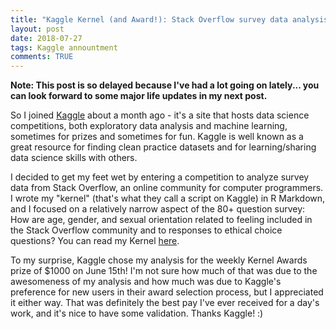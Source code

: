 ```yaml
---
title: "Kaggle Kernel (and Award!): Stack Overflow survey data analysis"
layout: post
date: 2018-07-27
tags: Kaggle annountment
comments: TRUE
---
```


**Note: This post is so delayed because I've had a lot going on lately... you can look forward to some major life updates in my next post.**

So I joined [Kaggle](https://www.kaggle.com/) about a month ago - it's a site that hosts data science competitions, both exploratory data analysis and machine learning, sometimes for prizes and sometimes for fun. Kaggle is well known as a great resource for finding clean practice datasets and for learning/sharing data science skills with others. 

I decided to get my feet wet by entering a competition to analyze survey data from Stack Overflow, an online community for computer programmers. I wrote my "kernel" (that's what they call a script on Kaggle) in R Markdown, and I focused on a relatively narrow aspect of the 80+ question survey: How are age, gender, and sexual orientation related to feeling included in the Stack Overflow community and to responses to ethical choice questions? You can read my Kernel [here](https://www.kaggle.com/heesoo37/stack-overflow-2018-survey-age-gender-sexuality). 

To my surprise, Kaggle chose my analysis for the weekly Kernel Awards prize of $1000 on June 15th! I'm not sure how much of that was due to the awesomeness of my analysis and how much was due to Kaggle's preference for new users in their award selection process, but I appreciated it either way. That was definitely the best pay I've ever received for a day's work, and it's nice to have some validation. Thanks Kaggle! :)  
